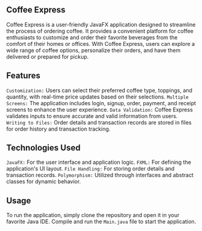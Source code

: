 ## Coffee Express

Coffee Express is a user-friendly JavaFX application designed to streamline the process of ordering coffee. It provides a convenient platform for coffee enthusiasts to customize and order their favorite beverages from the comfort of their homes or offices. With Coffee Express, users can explore a wide range of coffee options, personalize their orders, and have them delivered or prepared for pickup.

## Features
`Customization:` Users can select their preferred coffee type, toppings, and quantity, with real-time price updates based on their selections.
`Multiple Screens:` The application includes login, signup, order, payment, and receipt screens to enhance the user experience.
`Data Validation:` Coffee Express validates inputs to ensure accurate and valid information from users.
`Writing to Files:` Order details and transaction records are stored in files for order history and transaction tracking.

## Technologies Used
`JavaFX:` For the user interface and application logic.
`FXML:` For defining the application's UI layout.
`File Handling:` For storing order details and transaction records.
`Polymorphism:` Utilized through interfaces and abstract classes for dynamic behavior.

## Usage
To run the application, simply clone the repository and open it in your favorite Java IDE. Compile and run the `Main.java` file to start the application.